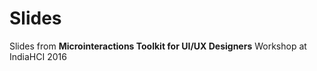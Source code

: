 Slides
======

Slides from **Microinteractions Toolkit for UI/UX Designers** Workshop at IndiaHCI 2016
